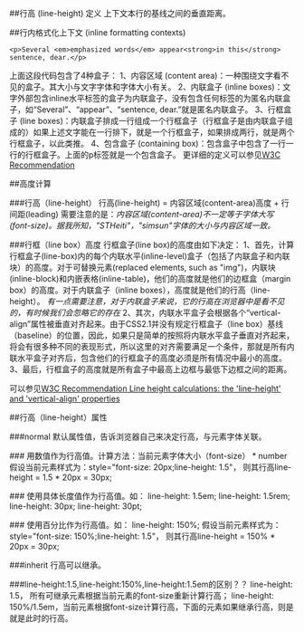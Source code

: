 ##行高 (line-height) 定义
上下文本行的基线之间的垂直距离。

##行内格式化上下文 (inline formatting contexts)
```
<p>Several <em>emphasized words</em> appear<strong>in this</strong> sentence, dear.</p>
```
上面这段代码包含了4种盒子：
1、内容区域 (content area)：一种围绕文字看不见的盒子。其大小与文字字体和字体大小有关。
2、内联盒子 (inline boxes)：文字外部包含inline水平标签的盒子为内联盒子，没有包含任何标签的为匿名内联盒子，如“Several”、“appear”、“sentence, dear.”就是匿名内联盒子。
3、行框盒子 (line boxes)：内联盒子排成一行组成一个行框盒子（行框盒子是由内联盒子组成的）如果上述文字能在一行排下，就是一个行框盒子，如果排成两行，就是两个行框盒子，以此类推。
4、包含盒子 (containing box)：包含盒子中包含了一行一行的行框盒子。上面的p标签就是一个包含盒子。
更详细的定义可以参见[W3C Recommendation](https://www.w3.org/TR/CSS2/visuren.html#inline-formatting)

##高度计算

###行高（line-height）
行高(line-height) = 内容区域(content-area)高度 +  行间距(leading)
需要注意的是：*内容区域(content-area)不一定等于字体大写(font-size)。据我所知，"STHeiti"，"simsun"字体的大小与内容区域一致。*

###行框（line box）高度
行框盒子(line box)的高度由如下决定：
1、首先，计算行框盒子(line-box)内的每个内联水平(inline-level)盒子（包括了内联盒子和内联块）的高度。对于可替换元素(replaced elements, such as "img")，内联块(inline-block)和内嵌表格(inline-table)，他们的高度就是他们的边框盒（margin box）的高度。对于内联盒子（inline boxes），高度就是他们的行高（line-height）。
*有一点需要注意，对于内联盒子来说，它的行高在浏览器中是看不见的，有时候我们会忽略它的存在*
2、其次，内联水平盒子会根据各个“vertical-align”属性被垂直对齐起来。由于CSS2.1并没有规定行框盒子（line box）基线（baseline）的位置，因此，如果只是简单的按照将内联水平盒子垂直对齐起来，将会有很多种不同的表现形式，所以这里的对齐需要满足一个条件，那就是所有内联水平盒子对齐后，包含他们的行框盒子的高度必须是所有情况中最小的高度。
3、最后，行框盒子的高度就是所有盒子中最高上边框与最低下边框之间的距离。

可以参见[W3C Recommendation Line height calculations: the 'line-height' and 'vertical-align' properties](https://www.w3.org/TR/CSS2/visudet.html#line-height)

##行高（line-height）属性

###normal
默认属性值，告诉浏览器自己来决定行高，与元素字体关联。

###<number>
用数值作为行高值。计算方法：当前元素字体大小（font-size） * number
假设当前元素样式为：style="font-size: 20px;line-height: 1.5"，
则其行高line-height = 1.5 * 20px = 30px;

###<length>
使用具体长度值作为行高值。如：
line-height: 1.5em;
line-height: 1.5rem;
line-height: 30px;
line-height: 30pt;

###<percentage>
使用百分比作为行高值。如：
line-height: 150%;
假设当前元素样式为：style="font-size: 150%;line-height: 1.5"，
则其行高line-height = 150% * 20px = 30px;

###inherit
行高可以继承。

###line-height:1.5,line-height:150%,line-height:1.5em的区别？？
line-height: 1.5， 所有可继承元素根据当前元素的font-size重新计算行高；
line-height: 150%/1.5em，当前元素根据font-size计算行高，下面的元素如果继承行高，则是就是此时的行高。



